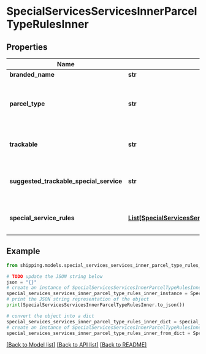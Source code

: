 # SpecialServicesServicesInnerParcelTypeRulesInner


## Properties

Name | Type | Description | Notes
------------ | ------------- | ------------- | -------------
**branded_name** | **str** | The branded name of Parcel Type | [optional] 
**parcel_type** | **str** | Parcel Type is required for creating a shipment while rating a parcel, which varies as per Carrier selection. Here, it reflects as per the defined ParcelType Rules. ParcelType have categories like Package, Envelopes, Paks, Boxes, Tube, etc.  | [optional] 
**trackable** | **str** | Whether this parcel type is trackable. Valid Values are: TRACKABLE, NON_TRACKABLE, REQUIRES_TRACKABLE_SPECIAL_SERVICE | [optional] 
**suggested_trackable_special_service** | **str** | If trackable is set to REQUIRES_TRACKABLE_SPECIAL_SERVICE, this is a free or low-cost special service that allows the shipper to track the shipment. | [optional] 
**special_service_rules** | [**List[SpecialServicesServicesInnerParcelTypeRulesInnerSpecialServiceRulesInner]**](SpecialServicesServicesInnerParcelTypeRulesInnerSpecialServiceRulesInner.md) | It displays all the available special services, their details and prerequisites and/or incompatible details with other special services | [optional] 

## Example

```python
from shipping.models.special_services_services_inner_parcel_type_rules_inner import SpecialServicesServicesInnerParcelTypeRulesInner

# TODO update the JSON string below
json = "{}"
# create an instance of SpecialServicesServicesInnerParcelTypeRulesInner from a JSON string
special_services_services_inner_parcel_type_rules_inner_instance = SpecialServicesServicesInnerParcelTypeRulesInner.from_json(json)
# print the JSON string representation of the object
print(SpecialServicesServicesInnerParcelTypeRulesInner.to_json())

# convert the object into a dict
special_services_services_inner_parcel_type_rules_inner_dict = special_services_services_inner_parcel_type_rules_inner_instance.to_dict()
# create an instance of SpecialServicesServicesInnerParcelTypeRulesInner from a dict
special_services_services_inner_parcel_type_rules_inner_from_dict = SpecialServicesServicesInnerParcelTypeRulesInner.from_dict(special_services_services_inner_parcel_type_rules_inner_dict)
```
[[Back to Model list]](../README.md#documentation-for-models) [[Back to API list]](../README.md#documentation-for-api-endpoints) [[Back to README]](../README.md)


